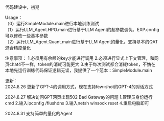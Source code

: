 代码建设中，初期

Usage：</br>
（0）运行SimpleModule.main进行本地训练测试</br>
（1）运行LLM_Agent.HPO.main进行基于LLM Agent的超参数调优，EXP.config可以修改一些基本参数</br>
（2）运行LLM_Agent.Quant.main进行基于LLM Agent的量化，支持基本的QAT混合精度量化

注意事项：
1.必须用有余额的key才能进行调用
2.必须进行显式上下文管理，和网页chat4不一样，token的消耗可能更大
3.由于每次测试都会消耗token，不妨在本地先运行训练代码保证逻辑无误，我提供了一个范本：SimpleModule.main

更新：</br>
2024.8.26 
更新了GPT-4的调用方式，现在支持few-shot的GPT-4的对话方式

2024.8.27 
解决访问GPT网页出现502 Bad Gateway的问题
1.管理员身份运行cmd
2.输入ipconfig /flushdns
3.输入netsh winsock reset
4.重启电脑即可

2024.8.31
支持简单的量化的Agent

